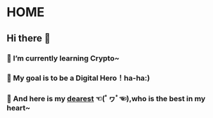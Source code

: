 <!-- ---
layout: post
title: "HOME"
date: 2020-11-19
excerpt: "Some information of myself"
tags: [introduction]
comments: true
--- -->

# HOME

## Hi there 👋

### 🌱 I’m currently learning Crypto~

### 🍑 My goal is to be a Digital Hero！ha-ha:)

### 💖 And here is my [dearest](https://zyazhb.github.io/) ☜(ﾟヮﾟ☜),who is the best in my heart~


